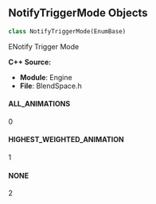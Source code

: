 ## NotifyTriggerMode Objects

```python
class NotifyTriggerMode(EnumBase)
```

ENotify Trigger Mode

**C++ Source:**

- **Module**: Engine
- **File**: BlendSpace.h

<a id="unreal.NotifyTriggerMode.ALL_ANIMATIONS"></a>

#### ALL_ANIMATIONS

0

<a id="unreal.NotifyTriggerMode.HIGHEST_WEIGHTED_ANIMATION"></a>

#### HIGHEST_WEIGHTED_ANIMATION

1

<a id="unreal.NotifyTriggerMode.NONE"></a>

#### NONE

2

<a id="unreal.PreferredTriangulationDirection"></a>